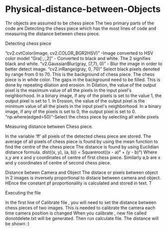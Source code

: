 # Physical-distance-between-Objects
Thr objects are assumed to be chess piece
The two primary parts of the code are 
Detecting the chess piece which has the most lines of code and
measuring the distance between chess piece.



Detecting chess piece

“cv2.cvtColor(image, cv2.COLOR_BGR2HSV)” -Image converted to HSV color model 
“Gra[:,:,2]” - Converted to black and white. The 2 signifies black and white.
“v2.GaussianBlur(gray, (7,7), 0)” - Blur the image in order to better detect image.
“cv2.inRange(gray, 0, 70)” Select black pixels denoted by range from 0 to 70. This is the background of chess piece. The chess piece is in white color.
The gaps in the background need to be filled. This is done by repeating dilation and erosion. In Dilation, the value of the output pixel is the maximum value of all the pixels in the input pixel's neighborhood. In a binary image, if any of the pixels is set to the value 1, the output pixel is set to 1. In Erosion, the value of the output pixel is the minimum value of all the pixels in the input pixel's neighborhood. In a binary image, if any of the pixels is set to 0, the output pixel is set to 0.
“np.where(edged>50)”-Select the chess piece by selecting all white pixels





Measuring distance between Chess piece.

 In the variable ‘ff’ all pixels of the detected chess piece are stored.
 The average of all pixels of chess piece is found by using the mean function to find the centre of the chess piece
 The distance is found by using Euclidian distance formula. 
               dist((x, y), (a, b)) = Squareroot((x - a)² + (y - b)²)
            Where x,y are x and y coordinates of centre of first chess piece. Similarly a,b are x and y coordinates of centre of second chess piece.

Distance betwen Camera and Object
The distace or pixels between object in 2 images is inversely proportional to distace between camera and object. HEnce the constant pf proportionality is calculated and stored in text. T



Executing the file

In the first line of Calibrate file , you will need to set the distance between chess pieces of two images. This is needed to calibrate the camera each time camera position is changed
When you calibrate , new file called donotdelete.txt will be generated.
Then run calculate file. The distance will be shown :)

